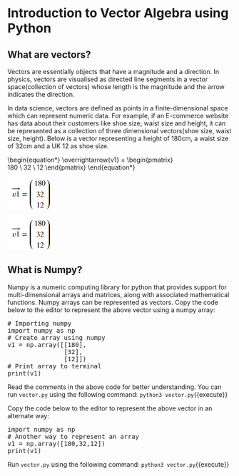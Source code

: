 # Introduction to Vector Algebra using Python

## What are vectors?
Vectors are essentially objects that have a magnitude and a direction. In physics, vectors are visualised as directed line segments in a vector space(collection of vectors) whose length is the magnitude and the arrow indicates the direction.

In data science, vectors are defined as points in a finite-dimensional space which can represent numeric data. For example, if an E-commerce website has data about their customers like shoe size, waist size and height, it can be represented as a collection of three dimensional vectors(shoe size, waist size, height). Below is a vector representing a height of 180cm, a waist size of 32cm and a UK 12 as shoe size.

\begin{equation*}
\overrightarrow{v1} =
\begin{pmatrix}  
180 \\ 
32 \\ 
12 
\end{pmatrix}
\end{equation*}

![Vector Example](./assets/img1.PNG)

![Vector Example 2](./assets/img1.png)

## What is Numpy?
Numpy is a numeric computing library for python that provides support for multi-dimensional arrays and matrices, along with associated mathematical functions. Numpy arrays can be represented as vectors. Copy the code below to the editor to represent the above vector using a numpy array:

<pre class="file" data-filename="vector.py" data-target="replace">
# Importing numpy
import numpy as np
# Create array using numpy
v1 = np.array([[180],
               [32],
               [12]])
# Print array to terminal
print(v1)
</pre>

Read the comments in the above code for better understanding. You can run `vector.py` using the following command:
`python3 vector.py`{{execute}}

Copy the code below to the editor to represent the above vector in an alternate way:

<pre class="file" data-filename="vector.py" data-target="replace">
import numpy as np
# Another way to represent an array
v1 = np.array([180,32,12])
print(v1)
</pre>

Run `vector.py` using the following command:
`python3 vector.py`{{execute}}